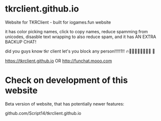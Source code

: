 # tkrclient.github.io
Website for TKRClient - built for iogames.fun website

it has color picking names, click to copy names, reduce spamming from unicodes, disasble text wrapping to also reduce spam, and it has AN EXTRA BACKUP CHAT!

did you guys know tkr client let's you block any person!!!!!1!! 🔥💯💯💯🥵🥵🥵🥵🥵 🥶

https://tkrclient.github.io OR http://funchat.mooo.com

# Check on development of this website
Beta version of website, that has potentially newer features:

github.com/Script14/tkrclient.github.io
